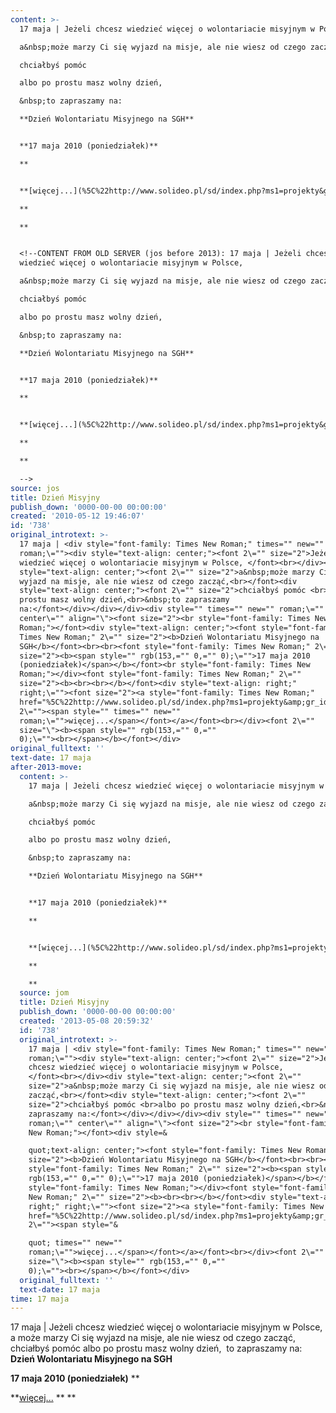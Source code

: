 ```yaml
---
content: >-
  17 maja | Jeżeli chcesz wiedzieć więcej o wolontariacie misyjnym w Polsce, 

  a&nbsp;może marzy Ci się wyjazd na misje, ale nie wiesz od czego zacząć,

  chciałbyś pomóc 

  albo po prostu masz wolny dzień,

  &nbsp;to zapraszamy na:

  **Dzień Wolontariatu Misyjnego na SGH**


  **17 maja 2010 (poniedziałek)**

  **


  **[więcej...](%5C%22http://www.solideo.pl/sd/index.php?ms1=projekty&gr_id=10&ps_id=519&lang=pl%5C%22)

  **

  **


  <!--CONTENT FROM OLD SERVER (jos before 2013): 17 maja | Jeżeli chcesz
  wiedzieć więcej o wolontariacie misyjnym w Polsce, 

  a&nbsp;może marzy Ci się wyjazd na misje, ale nie wiesz od czego zacząć,

  chciałbyś pomóc 

  albo po prostu masz wolny dzień,

  &nbsp;to zapraszamy na:

  **Dzień Wolontariatu Misyjnego na SGH**


  **17 maja 2010 (poniedziałek)**

  **


  **[więcej...](%5C%22http://www.solideo.pl/sd/index.php?ms1=projekty&gr_id=10&ps_id=519&lang=pl%5C%22)

  **

  **                  

  -->
source: jos
title: Dzień Misyjny
publish_down: '0000-00-00 00:00:00'
created: '2010-05-12 19:46:07'
id: '738'
original_introtext: >-
  17 maja | <div style="font-family: Times New Roman;" times="" new=""
  roman;\=""><div style="text-align: center;"><font 2\="" size="2">Jeżeli chcesz
  wiedzieć więcej o wolontariacie misyjnym w Polsce, </font><br></div><div
  style="text-align: center;"><font 2\="" size="2">a&nbsp;może marzy Ci się
  wyjazd na misje, ale nie wiesz od czego zacząć,<br></font><div
  style="text-align: center;"><font 2\="" size="2">chciałbyś pomóc <br>albo po
  prostu masz wolny dzień,<br>&nbsp;to zapraszamy
  na:</font></div></div></div><div style="" times="" new="" roman;\=""
  center\="" align="\"><font size="2"><br style="font-family: Times New
  Roman;"></font><div style="text-align: center;"><font style="font-family:
  Times New Roman;" 2\="" size="2"><b>Dzień Wolontariatu Misyjnego na
  SGH</b></font><br><br><font style="font-family: Times New Roman;" 2\=""
  size="2"><b><span style="" rgb(153,="" 0,="" 0);\="">17 maja 2010
  (poniedziałek)</span></b></font><br style="font-family: Times New
  Roman;"></div><font style="font-family: Times New Roman;" 2\=""
  size="2"><b><br><br></b></font><div style="text-align: right;"
  right;\=""><font size="2"><a style="font-family: Times New Roman;"
  href="%5C%22http://www.solideo.pl/sd/index.php?ms1=projekty&amp;gr_id=10&amp;ps_id=519&amp;lang=pl%5C%22"><font
  2\=""><span style="" times="" new=""
  roman;\="">więcej...</span></font></a></font><br></div><font 2\=""
  size="\"><b><span style="" rgb(153,="" 0,=""
  0);\=""><br></span></b></font></div>                  
original_fulltext: ''
text-date: 17 maja
after-2013-move:
  content: >-
    17 maja | Jeżeli chcesz wiedzieć więcej o wolontariacie misyjnym w Polsce, 

    a&nbsp;może marzy Ci się wyjazd na misje, ale nie wiesz od czego zacząć,

    chciałbyś pomóc 

    albo po prostu masz wolny dzień,

    &nbsp;to zapraszamy na:

    **Dzień Wolontariatu Misyjnego na SGH**


    **17 maja 2010 (poniedziałek)**

    **


    **[więcej...](%5C%22http://www.solideo.pl/sd/index.php?ms1=projekty&gr_id=10&ps_id=519&lang=pl%5C%22)

    **

    **
  source: jom
  title: Dzień Misyjny
  publish_down: '0000-00-00 00:00:00'
  created: '2013-05-08 20:59:32'
  id: '738'
  original_introtext: >-
    17 maja | <div style="font-family: Times New Roman;" times="" new=""
    roman;\=""><div style="text-align: center;"><font 2\="" size="2">Jeżeli
    chcesz wiedzieć więcej o wolontariacie misyjnym w Polsce,
    </font><br></div><div style="text-align: center;"><font 2\=""
    size="2">a&nbsp;może marzy Ci się wyjazd na misje, ale nie wiesz od czego
    zacząć,<br></font><div style="text-align: center;"><font 2\=""
    size="2">chciałbyś pomóc <br>albo po prostu masz wolny dzień,<br>&nbsp;to
    zapraszamy na:</font></div></div></div><div style="" times="" new=""
    roman;\="" center\="" align="\"><font size="2"><br style="font-family: Times
    New Roman;"></font><div style=&

    quot;text-align: center;"><font style="font-family: Times New Roman;" 2\=""
    size="2"><b>Dzień Wolontariatu Misyjnego na SGH</b></font><br><br><font
    style="font-family: Times New Roman;" 2\="" size="2"><b><span style=""
    rgb(153,="" 0,="" 0);\="">17 maja 2010 (poniedziałek)</span></b></font><br
    style="font-family: Times New Roman;"></div><font style="font-family: Times
    New Roman;" 2\="" size="2"><b><br><br></b></font><div style="text-align:
    right;" right;\=""><font size="2"><a style="font-family: Times New Roman;"
    href="%5C%22http://www.solideo.pl/sd/index.php?ms1=projekty&amp;gr_id=10&amp;ps_id=519&amp;lang=pl%5C%22"><font
    2\=""><span style="&

    quot; times="" new=""
    roman;\="">więcej...</span></font></a></font><br></div><font 2\=""
    size="\"><b><span style="" rgb(153,="" 0,=""
    0);\=""><br></span></b></font></div>
  original_fulltext: ''
  text-date: 17 maja
time: 17 maja
---
```

17 maja | Jeżeli chcesz wiedzieć więcej o wolontariacie misyjnym w Polsce, 
a&nbsp;może marzy Ci się wyjazd na misje, ale nie wiesz od czego zacząć,
chciałbyś pomóc 
albo po prostu masz wolny dzień,
&nbsp;to zapraszamy na:
**Dzień Wolontariatu Misyjnego na SGH**

**17 maja 2010 (poniedziałek)**
**

**[więcej...](%5C%22http://www.solideo.pl/sd/index.php?ms1=projekty&gr_id=10&ps_id=519&lang=pl%5C%22)
**
**

<!--CONTENT FROM OLD SERVER (jos before 2013): 17 maja | Jeżeli chcesz wiedzieć więcej o wolontariacie misyjnym w Polsce, 
a&nbsp;może marzy Ci się wyjazd na misje, ale nie wiesz od czego zacząć,
chciałbyś pomóc 
albo po prostu masz wolny dzień,
&nbsp;to zapraszamy na:
**Dzień Wolontariatu Misyjnego na SGH**

**17 maja 2010 (poniedziałek)**
**

**[więcej...](%5C%22http://www.solideo.pl/sd/index.php?ms1=projekty&gr_id=10&ps_id=519&lang=pl%5C%22)
**
**                  
-->

<!--{{json:{"created_date":"2010-05-12 19:46:07","publish_down":"0000-00-00 00:00:00","id":"738"}}}-->